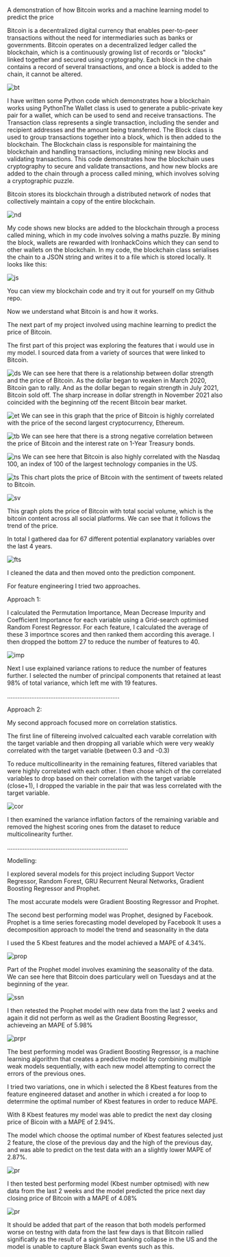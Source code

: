 A demonstration of how Bitcoin works and a machine learning model to predict the price

Bitcoin is a decentralized digital currency that enables peer-to-peer transactions without the need for intermediaries such as banks or governments. Bitcoin operates on a decentralized ledger called the blockchain, which is a continuously growing list of records or "blocks" linked together and secured using cryptography. Each block in the chain contains a record of several transactions, and once a block is added to the chain, it cannot be altered. 

![bt](./images/bitcoinlogo.jpeg)


I have written some Python code which demonstrates how a blockchain works using PythonThe Wallet class is used to generate a public-private key pair for a wallet, which can be used to send and receive transactions. The Transaction class represents a single transaction, including the sender and recipient addresses and the amount being transferred. The Block class is used to group transactions together into a block, which is then added to the blockchain. The Blockchain class is responsible for maintaining the blockchain and handling transactions, including mining new blocks and validating transactions. This code demonstrates how the blockchain uses cryptography to secure and validate transactions, and how new blocks are added to the chain through a process called mining, which involves solving a cryptographic puzzle.

Bitcoin stores its blockchain through a distributed network of nodes that collectively maintain a copy of the entire blockchain. 

![nd](./images/btcnodes.png)


My code shows new blocks are added to the blockchain through a process called mining, which in my code involves solving a maths puzzle. 
By mining the block, wallets are rewarded with IronhackCoins which they can send to other wallets on the blockchain. In my code, the blockchain class serialises the chain to a JSON string and writes it to a file which is stored locally. It looks like this: 

![js](./images/json2.jpg)

You can view my blockchain code and try it out for yourself on my Github repo.


Now we understand what Bitcoin is and how it works.


The next part of my project involved using machine learning to predict the price of Bitcoin.

The first part of this project was exploring the features that i would use in my model. I sourced data from a variety of sources that were linked to Bitcoin. 


![ds](./images/btc_ds.jpg)
We can see here that there is a relationship between dollar strength and the price of Bitcoin. As the dollar began to weaken in March 2020, Bitcoin gan to rally. And as the dollar began to regain strength in July 2021, Bitcoin sold off. The sharp increase in dollar strength in November 2021 also coincided with the beginning otf the recent Bitcoin bear market. 


![et](./images/btc_eth.jpg)
We can see in this graph that the price of Bitcoin is highly correlated with the price of the second largest cryptocurrency, Ethereum.


![tb](./images/btc_tb.jpg)
We can see here that there is a strong negative correlation between the price of Bitcoin and the interest rate on 1-Year Treasury bonds.



![ns](./images/btc_ns.jpg)
We can see here that Bitcoin is also highly correlated with the Nasdaq 100, an index of 100 of the largest technology companies in the US.



![ts](./images/btc_ts.jpg)
This chart plots the price of Bitcoin with the sentiment of tweets related to Bitcoin. 

![sv](./images/btc_sv.jpg)

This graph plots the price of Bitcoin with total social volume, which is the bitcoin content across all social platforms. We can see that it follows the trend of the price.



In total I gathered daa for 67 different potential explanatory variables over the last 4 years. 

![fts](./images/fts.jpg)


I cleaned the data and then moved onto the prediction component. 

For feature engineering I tried two approaches.

Approach 1: 

I calculated the Permutation Importance, Mean Decrease Impurity and Coefficient Importance for each variable using a Grid-search optimised Random Forest Regressor. For each feature, I calculated the average of these 3 importnce  scores and then ranked them according this average. I then dropped the bottom 27 to reduce the number of features to 40.

![imp](./images/imp.jpg)

Next I use explained variance rations to reduce the number of features further.  I selected the number of principal components that retained at least 98% of total variance, which left me with 19 features. 

.................................................................

Approach 2:

My second approach focused more on correlation statistics. 

The first line of filtereing involved calcualted each varable correlation with the target variable and then dropping all variable which were very weakly correlated with the target variable (between 0.3 and -0.3)

To reduce multicollinearity in the remaining features, filtered variables that were highly correlated with each other. I then chose which of the correlated variables to drop based on their correlation with the target variable (close+1), I dropped the variable in the pair that was less correlated with the target variable. 

![cor](./images/cor.jpg)

I then examined the variance inflation factors of the remaining variable and removed the highest scoring ones from the dataset to reduce multicolinearity further. 

......................................................................

Modelling:

I explored several models for this project including Support Vector Regressor, Random Forest, GRU Recurrent Neural Networks, Gradient Boosting Regressor and Prophet. 

The most accurate models were Gradient Boosting Regressor and Prophet. 

The second best performing model was Prophet, designed by Facebook. 
Prophet is a time series forecasting model developed by Facebook
It uses a decomposition approach to model the trend and seasonality in the data

I used the 5 Kbest features and the model achieved a MAPE of 4.34%.

![prop](./images/Proph.png)

Part of the Prophet model involves examining the seasonality of the data. We can see here that Bitcoin does particulary well on Tuesdays and at the beginning of the year. 

![ssn](./images/sson_prop.png)


I then retested the Prophet model with new data from the last 2 weeks and again it did not perform as well as the Gradient Boosting Regressor, achieveing an MAPE of 5.98%



![prpr](./images/prd_prop.png)


The best performing model was Gradient Boosting Regressor, is a machine learning algorithm that creates a predictive model by combining multiple weak models sequentially, with each new model attempting to correct the errors of the previous ones.

I tried two variations, one in which i selected the 8 Kbest features from the feature engineered dataset and another in which i created a for loop to deterrmine the optimal  number of Kbest features in order to reduce MAPE. 

With 8 Kbest features my model was able to predict the next day closing price of Bicoin with a MAPE of 2.94%.

The model which choose the optimal number of Kbest features selected just 2 feature, the close of the previous day and the high of the previous day, and was able to predict on the test data with an a slightly lower MAPE of 2.87%.

![pr](./images/gbrt.png)

I then tested best performing model (Kbest number optmised) with new data from the last 2 weeks and the model predicted the price next day closing price of Bitcoin with a MAPE of 4.08%

![pr](./images/gbrnew2.png)




It should be added that part of the reason that both models performed worse on testng with data from the last few days is that Bitcoin rallied significatly as the result of a siginifcant banking collapse in the US and the model is unable to capture Black Swan events such as this. 
